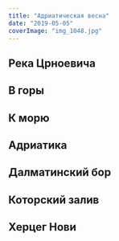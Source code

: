 ```yaml
---
title: "Адриатическая весна"
date: "2019-05-05"
coverImage: "img_1048.jpg"
---
```


## Река Црноевича

## В горы

## К морю

## Адриатика

## Далматинский бор

## Которский залив

## Херцег Нови
